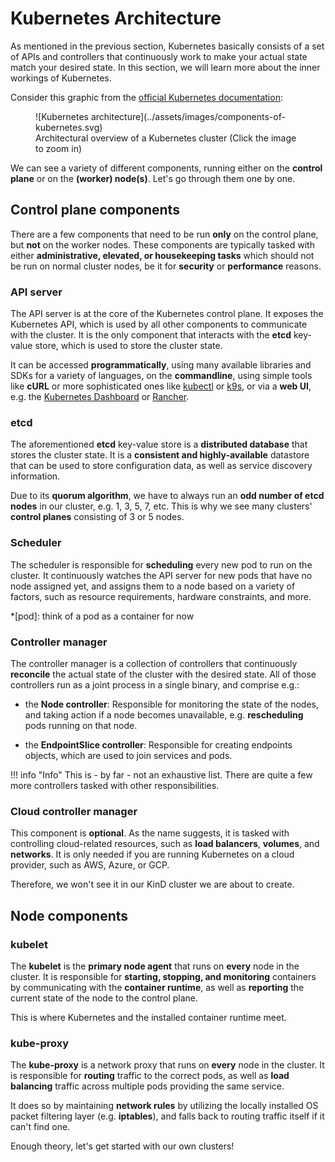 # Kubernetes Architecture

As mentioned in the previous section, Kubernetes basically consists of a set of APIs and controllers that continuously work to make your actual state match your desired state. In this section, we will learn more about the inner workings of Kubernetes.

Consider this graphic from the [official Kubernetes documentation](https://kubernetes.io/docs/concepts/overview/components/):

<figure markdown>
  ![Kubernetes architecture](../assets/images/components-of-kubernetes.svg)
  <figcaption>Architectural overview of a Kubernetes cluster (Click the image to zoom in)</figcaption>
</figure>

We can see a variety of different components, running either on the **control plane** or on the **(worker) node(s)**. Let's go through them one by one.

## Control plane components

There are a few components that need to be run **only** on the control plane, but **not** on the worker nodes. These components are typically tasked with either **administrative, elevated, or housekeeping tasks** which should not be run on normal cluster nodes, be it for **security** or **performance** reasons.

### API server

The API server is at the core of the Kubernetes control plane. It exposes the Kubernetes API, which is used by all other components to communicate with the cluster. It is the only component that interacts with the **etcd** key-value store, which is used to store the cluster state.

It can be accessed **programmatically**, using many available libraries and SDKs for a variety of languages, on the **commandline**, using simple tools like **cURL** or more sophisticated ones like [kubectl](https://kubernetes.io/docs/reference/kubectl/) or [k9s](https://k9scli.io/), or via a **web UI**, e.g. the [Kubernetes Dashboard](https://kubernetes.io/docs/tasks/access-application-cluster/web-ui-dashboard/) or [Rancher](https://rancher.com).

### etcd

The aforementioned **etcd** key-value store is a **distributed database** that stores the cluster state. It is a **consistent and highly-available** datastore that can be used to store configuration data, as well as service discovery information.

Due to its **quorum algorithm**, we have to always run an **odd number of etcd nodes** in our cluster, e.g. 1, 3, 5, 7, etc. This is why we see many clusters' **control planes** consisting of 3 or 5 nodes.

### Scheduler

The scheduler is responsible for **scheduling** every new pod to run on the cluster. It continuously watches the API server for new pods that have no node assigned yet, and assigns them to a node based on a variety of factors, such as resource requirements, hardware constraints, and more.

*[pod]: think of a pod as a container for now


### Controller manager

The controller manager is a collection of controllers that continuously **reconcile** the actual state of the cluster with the desired state. All of those controllers run as a joint process in a single binary, and comprise e.g.:

- the **Node controller**: Responsible for monitoring the state of the nodes, and taking action if a node becomes unavailable, e.g. **rescheduling** pods running on that node.

- the **EndpointSlice controller**: Responsible for creating endpoints objects, which are used to join services and pods.

!!! info "Info"
    This is - by far - not an exhaustive list. There are quite a few more controllers tasked with other responsibilities.

### Cloud controller manager

This component is **optional**. As the name suggests, it is tasked with controlling cloud-related resources, such as **load balancers**, **volumes**, and **networks**. It is only needed if you are running Kubernetes on a cloud provider, such as AWS, Azure, or GCP.

Therefore, we won't see it in our KinD cluster we are about to create.

## Node components

### kubelet

The **kubelet** is the **primary node agent** that runs on **every** node in the cluster. It is responsible for **starting, stopping, and monitoring** containers by communicating with the **container runtime**, as well as **reporting** the current state of the node to the control plane.

This is where Kubernetes and the installed container runtime meet.

### kube-proxy

The **kube-proxy** is a network proxy that runs on **every** node in the cluster. It is responsible for **routing** traffic to the correct pods, as well as **load balancing** traffic across multiple pods providing the same service.

It does so by maintaining **network rules** by utilizing the locally installed OS packet filtering layer (e.g. **iptables**), and falls back to routing traffic itself if it can't find one.

Enough theory, let's get started with our own clusters!
